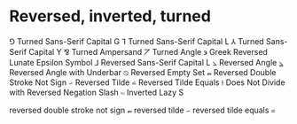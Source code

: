 # Reversed, inverted, turned


⅁ Turned Sans-Serif Capital G
⅂ Turned Sans-Serif Capital L
⅄ Turned Sans-Serif Capital Y
⅋ Turned Ampersand
⦢ Turned Angle
϶ Greek Reversed Lunate Epsilon Symbol
⅃ Reversed Sans-Serif Capital L
⦣ Reversed Angle
⦥ Reversed Angle with Underbar
⦰ Reversed Empty Set
⫭ Reversed Double Stroke Not Sign
∽ Reversed Tilde
⋍ Reversed Tilde Equals
⫮ Does Not Divide with Reversed Negation Slash
∾ Inverted Lazy S

reversed double stroke not sign ⫭
reversed tilde ∽
reversed tilde equals ⋍
